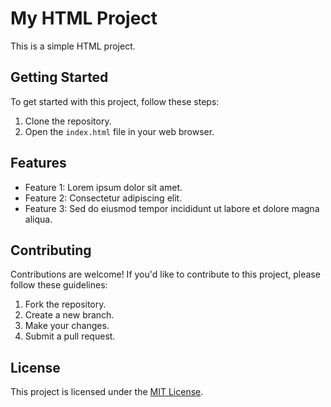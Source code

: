 # My HTML Project

This is a simple HTML project.

## Getting Started

To get started with this project, follow these steps:

1. Clone the repository.
2. Open the `index.html` file in your web browser.

## Features

- Feature 1: Lorem ipsum dolor sit amet.
- Feature 2: Consectetur adipiscing elit.
- Feature 3: Sed do eiusmod tempor incididunt ut labore et dolore magna aliqua.

## Contributing

Contributions are welcome! If you'd like to contribute to this project, please follow these guidelines:

1. Fork the repository.
2. Create a new branch.
3. Make your changes.
4. Submit a pull request.

## License

This project is licensed under the [MIT License](LICENSE).